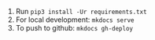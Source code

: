 1. Run `pip3 install -Ur requirements.txt` 
2. For local development: `mkdocs serve`
3. To push to github: `mkdocs gh-deploy`